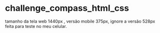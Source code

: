 # challenge_compass_html_css

tamanho da tela web 1440px , versão mobile 375px, ignore a versão 528px feita para teste no meu celular. 
